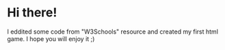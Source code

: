 # Hi there!
I eddited some code from "W3Schools" resource and created my first html game. I hope you will enjoy it ;)
